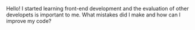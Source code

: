 Hello! I started learning front-end development and the evaluation of other developets is important to me. What mistakes did I make and how can I improve my code?
